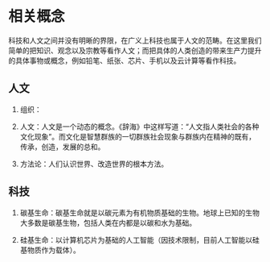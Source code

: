 # 相关概念

科技和人文之间并没有明晰的界限，在广义上科技也属于人文的范畴。在这里我们简单的把知识、观念以及宗教等看作人文；而把具体的人类创造的带来生产力提升的具体事物或概念，例如铅笔、纸张、芯片、手机以及云计算等看作科技。

## 人文

1. 组织：

2. 人文：人文是一个动态的概念。《辞海》中这样写道：“人文指人类社会的各种文化现象”。而文化是智慧群族的一切群族社会现象与群族内在精神的既有，传承，创造，发展的总和。

3. 方法论：人们认识世界、改造世界的根本方法。


## 科技

1. 碳基生命：碳基生命就是以碳元素为有机物质基础的生物。地球上已知的生物大多数是碳基生物，包括人类在内都是以碳和水为基础。

2. 硅基生命：以计算机芯片为基础的人工智能（因技术限制，目前人工智能以硅基物质作为载体）。


